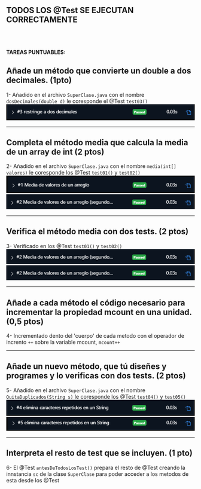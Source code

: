 ## **TODOS LOS @Test SE EJECUTAN CORRECTAMENTE**
<br><br>

**TAREAS PUNTUABLES:**

## Añade un método que convierte un double a dos decimales. (1pto) 
1- Añadido en el archivo <code>SuperClase.java</code> con el nombre <code>dosDecimales(double d)</code> le coresponde el @Test <code>test03()</code>
![Test tres](../img/test3.png)

<hr>  

## Completa el método media que calcula la media de un array de int  (2 ptos) 
2- Añadido en el archivo <code>SuperClase.java</code> con el nombre <code>media(int[] valores)</code> le coresponde los @Test <code>test01()</code> y <code>test02()</code>
![Test uno](../img/test1.png)
![Test dos](../img/test2.png)
<hr>  

## Verifica el método media con dos tests. (2 ptos)
3- Verificado en los @Test <code>test01()</code> y <code>test02()</code>
![Test dos](../img/test2.png)
![Test dos](../img/test2.png)
<hr>

## Añade a cada método el código necesario para incrementar la propiedad mcount en una unidad. (0,5 ptos)  
4- Incrementado dento del 'cuerpo' de cada metodo con el operador de incrento <code>++</code> sobre la variable mcount, <code>mcount++</code>
<hr>  

## Añade un nuevo método, que tú diseñes y programes y lo verificas con dos tests. (2 ptos)
5- Añadido en el archivo <code>SuperClase.java</code> con el nombre <code>QuitaDuplicados(String s)</code> le coresponde los @Test <code>test04()</code> y <code>test05()</code>
![Test cuatro](../img/test4.png)
![Test cinco](../img/test5.png)
<hr>  

## Interpreta el resto de test que se incluyen. (1 pto)  
6- El @Test <code>antesDeTodosLosTest()</code> prepara el resto de @Test creando la innstancia <code>sc</code> de la clase <code>SuperClase</code> para poder acceder a los metodos de esta desde los @Test